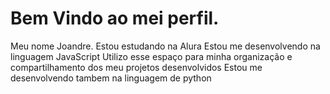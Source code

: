 # Bem Vindo ao mei perfil.

Meu nome Joandre.
Estou estudando na Alura
Estou me desenvolvendo na linguagem JavaScript
Utilizo esse espaço para minha organização e compartilhamento dos meu projetos desenvolvidos
Estou me desenvolvendo tambem na linguagem de python
